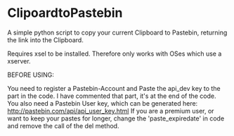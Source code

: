 ClipoardtoPastebin
==================

A simple python  script to copy your current Clipboard to Pastebin, returning the link into the Clipboard.

Requires xsel to be installed. Therefore only works with OSes which use a xserver. 

BEFORE USING:

You need to register a Pastebin-Account and Paste the api_dev key to the part in the code. I have commented that part, it's at the end of the code. 
You also need a Pastebin User key, which can be generated here: http://pastebin.com/api/api_user_key.html
If you are a premium user, or want to keep your pastes for longer, change the 'paste_expiredate' in code and remove the call of the del method. 
